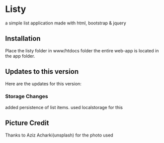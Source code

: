 # Listy
a simple list application made with html, bootstrap & jquery 

## Installation
Place the listy folder in www/htdocs folder 
the entire web-app is located in the app folder. 

## Updates to this version
Here are the updates for this version: 

### Storage Changes
added persistence of list items. used localstorage for this

## Picture Credit
Thanks to Aziz Acharki(unsplash) for the photo used
